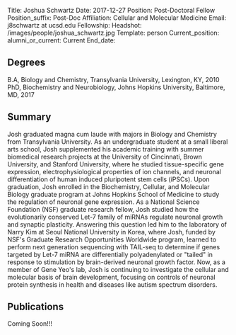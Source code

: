 Title: Joshua Schwartz
Date: 2017-12-27
Position: Post-Doctoral Fellow
Position_suffix: Post-Doc
Affiliation: Cellular and Molecular Medicine
Email: j8schwartz at ucsd.edu
Fellowship: 
Headshot: /images/people/joshua_schwartz.jpg
Template: person
Current_position: 
alumni_or_current: Current
End_date: 

## Degrees

B.A, Biology and Chemistry, Transylvania University, Lexington, KY, 2010
PhD, Biochemistry and Neurobiology, Johns Hopkins University, Baltimore, MD, 2017 

## Summary

Josh graduated magna cum laude with majors in Biology and Chemistry from Transylvania University. As an undergraduate student at a small liberal arts school, Josh supplemented his academic training with summer biomedical research projects at the University of Cincinnati, Brown University, and Stanford University, where he studied tissue-specific gene expression, electrophysiological properties of ion channels, and neuronal differentiation of human induced pluripotent stem cells (iPSCs). Upon graduation, Josh enrolled in the Biochemistry, Cellular, and Molecular Biology graduate program at Johns Hopkins School of Medicine to study the regulation of neuronal gene expression. As a National Science Foundation (NSF) graduate research fellow, Josh studied how the evolutionarily conserved Let-7 family of miRNAs regulate neuronal growth and synaptic plasticity. Answering this question led him to the laboratory of Narry Kim at Seoul National University in Korea, where Josh, funded by NSF's Graduate Research Opportunities Worldwide program, learned to perform next generation sequencing with TAIL-seq to determine if genes targeted by Let-7 miRNA are differentially polyadenylated or "tailed" in response to stimulation by brain-derived neuronal growth factor. Now, as a member of Gene Yeo's lab, Josh is continuing to investigate the cellular and molecular basis of brain development, focusing on controls of neuronal protein synthesis in health and diseases like autism spectrum disorders.


## Publications
Coming Soon!!!